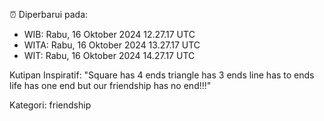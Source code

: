 ⏰ Diperbarui pada:
- WIB: Rabu, 16 Oktober 2024 12.27.17 UTC
- WITA: Rabu, 16 Oktober 2024 13.27.17 UTC
- WIT: Rabu, 16 Oktober 2024 14.27.17 UTC

Kutipan Inspiratif:
"Square has 4 ends triangle has 3 ends line has to ends life has one end but our friendship has no end!!!"


Kategori: friendship

